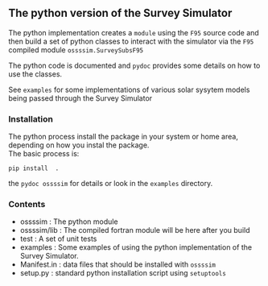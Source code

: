 ## The python version of the Survey Simulator

The python implementation creates a `module` using the `F95` source code and then build a set of 
python classes to interact with the simulator via the `F95` compiled module `ossssim.SurveySubsF95`

The python code is documented and `pydoc` provides some details on how to use the classes.

See `examples` for some implementations of various solar sysytem models being passed through the Survey Simulator

### Installation

The python process install the package in your system or home area, depending on how you instal the package.  
The basic process is:

`pip install  .`

the `pydoc ossssim` for details or look in the `examples` directory.

### Contents

- ossssim : The python module 
- ossssim/lib : The compiled fortran module will be here after you build
- test : A set of unit tests
- examples : Some examples of using the python implementation of the Survey Simulator.
- Manifest.in : data files that should be installed with `ossssim`
- setup.py : standard python installation script using `setuptools`

